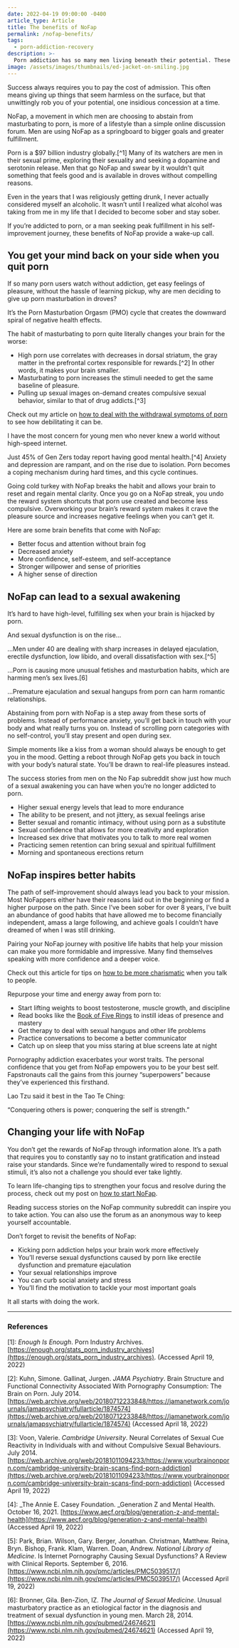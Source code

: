 ```yaml
---
date: 2022-04-19 09:00:00 -0400
article_type: Article
title: The benefits of NoFap
permalink: /nofap-benefits/
tags:
  - porn-addiction-recovery
description: >-
  Porn addiction has so many men living beneath their potential. These tips will teach you the benefits of No Fap so you can get your superpowers
image: /assets/images/thumbnails/ed-jacket-on-smiling.jpg
---
```


Success always requires you to pay the cost of admission. This often means giving up things that seem harmless on the surface, but that unwittingly rob you of your potential, one insidious concession at a time.

NoFap, a movement in which men are choosing to abstain from masturbating to porn, is more of a lifestyle than a simple online discussion forum. Men are using NoFap as a springboard to bigger goals and greater fulfillment.

Porn is a $97 billion industry globally.[^1] Many of its watchers are men in their sexual prime, exploring their sexuality and seeking a dopamine and serotonin release. Men that go NoFap and swear by it wouldn’t quit something that feels good and is available in droves without compelling reasons.

Even in the years that I was religiously getting drunk, I never actually considered myself an alcoholic. It wasn’t until I realized what alcohol was taking from me in my life that I decided to become sober and stay sober.

If you’re addicted to porn, or a man seeking peak fulfillment in his self-improvement journey, these benefits of NoFap provide a wake-up call.


## You get your mind back on your side when you quit porn

If so many porn users watch without addiction, get easy feelings of pleasure, without the hassle of learning pickup, why are men deciding to give up porn masturbation in droves?

It’s the Porn Masturbation Orgasm (PMO) cycle that creates the downward spiral of negative health effects.

The habit of masturbating to porn quite literally changes your brain for the worse:



* High porn use correlates with decreases in dorsal striatum, the gray matter in the prefrontal cortex responsible for rewards.[^2] In other words, it makes your brain smaller.
* Masturbating to porn increases the stimuli needed to get the same baseline of pleasure.
* Pulling up sexual images on-demand creates compulsive sexual behavior, similar to that of drug addicts.[^3]

Check out my article on [how to deal with the withdrawal symptoms of porn](https://edlatimore.com/dealing-with-porn-addiction-withdrawal/) to see how debilitating it can be.

I have the most concern for young men who never knew a world without high-speed internet.

Just 45% of Gen Zers today report having good mental health.[^4] Anxiety and depression are rampant, and on the rise due to isolation. Porn becomes a coping mechanism during hard times, and this cycle continues.

Going cold turkey with NoFap breaks the habit and allows your brain to reset and regain mental clarity. Once you go on a NoFap streak, you undo the reward system shortcuts that porn use created and become less compulsive. Overworking your brain’s reward system makes it crave the pleasure source and increases negative feelings when you can’t get it.

Here are some brain benefits that come with NoFap:



* Better focus and attention without brain fog
* Decreased anxiety
* More confidence, self-esteem, and self-acceptance
* Stronger willpower and sense of priorities
* A higher sense of direction


## NoFap can lead to a sexual awakening

It’s hard to have high-level, fulfilling sex when your brain is hijacked by porn.

And sexual dysfunction is on the rise…

…Men under 40 are dealing with sharp increases in delayed ejaculation, erectile dysfunction, low libido, and overall dissatisfaction with sex.[^5]

…Porn is causing more unusual fetishes and masturbation habits, which are harming men’s sex lives.[6]

…Premature ejaculation and sexual hangups from porn can harm romantic relationships.

Abstaining from porn with NoFap is a step away from these sorts of problems. Instead of performance anxiety, you’ll get back in touch with your body and what really turns you on. Instead of scrolling porn categories with no self-control, you’ll stay present and open during sex.

Simple moments like a kiss from a woman should always be enough to get you in the mood. Getting a reboot through NoFap gets you back in touch with your body’s natural state. You’ll be drawn to real-life pleasures instead.

The success stories from men on the No Fap subreddit show just how much of a sexual awakening you can have when you’re no longer addicted to porn.



* Higher sexual energy levels that lead to more endurance
* The ability to be present, and not jittery, as sexual feelings arise
* Better sexual and romantic intimacy, without using porn as a substitute
* Sexual confidence that allows for more creativity and exploration
* Increased sex drive that motivates you to talk to more real women
* Practicing semen retention can bring sexual and spiritual fulfillment
* Morning and spontaneous erections return


## NoFap inspires better habits

The path of self-improvement should always lead you back to your mission. Most NoFappers either have their reasons laid out in the beginning or find a higher purpose on the path. Since I’ve been sober for over 8 years, I’ve built an abundance of good habits that have allowed me to become financially independent, amass a large following, and achieve goals I couldn’t have dreamed of when I was still drinking.

Pairing your NoFap journey with positive life habits that help your mission can make you more formidable and impressive. Many find themselves speaking with more confidence and a deeper voice.

Check out this article for tips on [how to be more charismatic](https://edlatimore.com/how-to-be-charismatic/) when you talk to people.

Repurpose your time and energy away from porn to:



* Start lifting weights to boost testosterone, muscle growth, and discipline
* Read books like the [Book of Five Rings](https://edlatimore.com/the-book-of-five-rings-quotes/) to instill ideas of presence and mastery
* Get therapy to deal with sexual hangups and other life problems
* Practice conversations to become a better communicator
* Catch up on sleep that you miss staring at blue screens late at night

Pornography addiction exacerbates your worst traits. The personal confidence that you get from NoFap empowers you to be your best self. Fapstronauts call the gains from this journey “superpowers” because they’ve experienced this firsthand.

Lao Tzu said it best in the Tao Te Ching:

“Conquering others is power; conquering the self is strength.”


## Changing your life with NoFap

You don’t get the rewards of NoFap through information alone. It’s a path that requires you to constantly say no to instant gratification and instead raise your standards. Since we’re fundamentally wired to respond to sexual stimuli, it’s also not a challenge you should ever take lightly.

To learn life-changing tips to strengthen your focus and resolve during the process, check out my post on [how to start NoFap](https://edlatimore.com/how-to-start-nofap/).

Reading success stories on the NoFap community subreddit can inspire you to take action. You can also use the forum as an anonymous way to keep yourself accountable.

Don’t forget to revisit the benefits of NoFap:



* Kicking porn addiction helps your brain work more effectively
* You’ll reverse sexual dysfunctions caused by porn like erectile dysfunction and premature ejaculation
* Your sexual relationships improve
* You can curb social anxiety and stress
* You’ll find the motivation to tackle your most important goals

It all starts with doing the work.

---

### References

[1]: _Enough Is Enough_. Porn Industry Archives. [https://enough.org/stats_porn_industry_archives](https://enough.org/stats_porn_industry_archives). (Accessed April 19, 2022)

[2]: Kuhn, Simone. Gallinat, Jurgen. _JAMA Psychiatry_. Brain Structure and Functional Connectivity Associated With Pornography Consumption: The Brain on Porn. July 2014. [https://web.archive.org/web/20180712233848/https://jamanetwork.com/journals/jamapsychiatry/fullarticle/1874574](https://web.archive.org/web/20180712233848/https://jamanetwork.com/journals/jamapsychiatry/fullarticle/1874574) (Accessed April 18, 2022)

[3]: Voon, Valerie. _Cambridge University_. Neural Correlates of Sexual Cue Reactivity in Individuals with and without Compulsive Sexual Behaviours. July 2014. [https://web.archive.org/web/20181011094233/https://www.yourbrainonporn.com/cambridge-university-brain-scans-find-porn-addiction](https://web.archive.org/web/20181011094233/https://www.yourbrainonporn.com/cambridge-university-brain-scans-find-porn-addiction) (Accessed April 19, 2022)

[4]: _The Annie E. Casey Foundation. _Generation Z and Mental Health. October 16, 2021. [https://www.aecf.org/blog/generation-z-and-mental-health](https://www.aecf.org/blog/generation-z-and-mental-health) (Accessed April 19, 2022)

[5]: Park, Brian. Wilson, Gary. Berger, Jonathan. Christman, Matthew. Reina, Bryn. Bishop, Frank. Klam, Warren. Doan, Andrew. _National Library of Medicine_. Is Internet Pornography Causing Sexual Dysfunctions? A Review with Clinical Reports. September 6, 2016. [https://www.ncbi.nlm.nih.gov/pmc/articles/PMC5039517/](https://www.ncbi.nlm.nih.gov/pmc/articles/PMC5039517/) (Accessed April 19, 2022)

[6]: Bronner, Gila. Ben-Zion, IZ. _The Journal of Sexual Medicine_. Unusual masturbatory practice as an etiological factor in the diagnosis and treatment of sexual dysfunction in young men. March 28, 2014. [https://www.ncbi.nlm.nih.gov/pubmed/24674621](https://www.ncbi.nlm.nih.gov/pubmed/24674621) (Accessed April 19, 2022)
